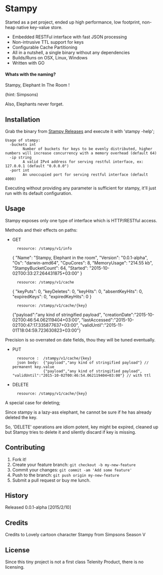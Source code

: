 # Stampy
Started as a pet project, ended up high performance, low footprint, non-heap native key-value store.

 - Embedded RESTFul interface with fast JSON processing
 - Non-intrusive TTL support for keys
 - Configurable Cache Partitioning
 - All in a nutshell, a single binary without any dependencies
 - Builds/Runs on OSX, Linux, Windows
 - Written with GO

#### Whats with the naming?
Stampy, Elephant In The Room !

(hint: Simpsons)

Also, Elephants never forget.

## Installation

Grab the binary from [Stampy Releases](http://1drv.ms/1P8dUKJ) and execute it with 'stampy -help';

    Usage of stampy:
      -buckets int
        	Number of buckets for keys to be evenly distributed, higher numbers will increase concurrency with a memory overhead (default 64)
      -ip string
        	A valid IPv4 address for serving restful interface, ex: 127.0.0.1 (default "0.0.0.0")
      -port int
        	An unoccupied port for serving restful interface (default 4000)

Executing without providing any parameter is sufficient for stampy, it'll just run with its default configuration.

## Usage

Stampy exposes only one type of interface which is HTTP/RESTful access.

Methods and their effects on paths:

- GET


        resource: /stampy/v1/info

    {
    	"Name": "Stampy, Elephant in the room",
    	"Version": "0.0.1-alpha",
    	"Os": "darwin-amd64",
    	"CpuCores": 8,
    	"MemoryUsage": "214.55 kb",
    	"StampyBucketCount": 64,
    	"Started": "2015-10-02T00:33:27.264431875+03:00"
    }

        resource: /stampy/v1/cache
    {
    	"keyPuts": 0,
    	"keyDeletes": 0,
    	"keyHits": 0,
    	"absentKeyHits": 0,
    	"expiredKeys": 0,
    	"expiredKeyHits": 0
    }

        resource: /stampy/v1/cache/{key}
    {"payload":"any kind of stringified payload",
     "creationDate":"2015-10-02T00:46:54.062119404+03:00",
     "lastAccessed":"2015-10-02T00:47:17.335877637+03:00",
     "validUntil":"2015-11-01T18:04:59.723630823+03:00"}

Precision is so overrated on date fields, thou they will be tuned eventually.

- PUT


        resource :  /stampy/v1/cache/{key}
        json body:  {"payload","any kind of stringified payload"} // permanent key.value
                    {"payload","any kind of stringified payload", "validUntil":"2015-10-02T00:46:54.062119404+03:00"} // with ttl


- DELETE


        resource: /stampy/v1/cache/{key}

A special case for deleting;

Since stampy is a lazy-ass elephant, he cannot be sure if he has already deleted the key.

So, 'DELETE' operations are idiom potent, key might be expired, cleaned up but Stampy tries to delete it and silently discard if key is missing.

## Contributing

1. Fork it!
2. Create your feature branch: `git checkout -b my-new-feature`
3. Commit your changes: `git commit -am 'Add some feature'`
4. Push to the branch: `git push origin my-new-feature`
5. Submit a pull request or buy me lunch.

## History

Released 0.0.1-alpha [2015/2/10]

## Credits

Credits to Lovely cartoon character Stampy from Simpsons Season V

## License

Since this tiny project is not a first class Telenity Product, there is no licensing.